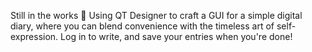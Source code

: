 Still in the works :dancer: 
Using QT Designer to craft a GUI for a simple digital diary, where you can blend convenience with the timeless art of self-expression. Log in to write, and save 
your entries when you're done!
